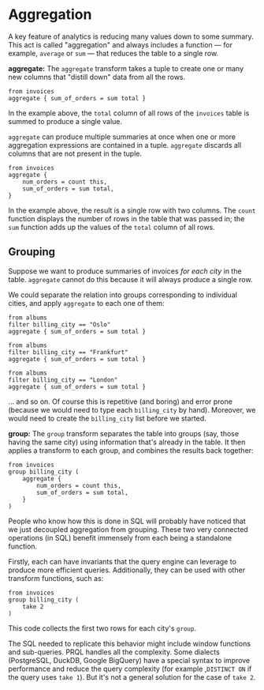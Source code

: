 # Aggregation

A key feature of analytics is reducing many values down to some summary. This
act is called "aggregation" and always includes a function &mdash; for
example, `average` or `sum` &mdash; that reduces the table to a single row.

**aggregate:** The `aggregate` transform takes a tuple to create one or many new columns
that "distill down" data from all the rows.

```
from invoices
aggregate { sum_of_orders = sum total }
```
In the example above, the `total` column of all rows of the `invoices` table
is summed to produce a single value.

`aggregate` can produce multiple summaries at once when
one or more aggregation expressions are contained in a tuple.
`aggregate` discards all columns that are not present in the tuple.

```
from invoices
aggregate {
    num_orders = count this,
    sum_of_orders = sum total,
}
```

In the example above, the result is a single row with two columns.
The `count` function displays the number of rows in the table that was passed in;
the `sum` function adds up the values of the `total` column of all rows.

## Grouping

Suppose we want to produce summaries of invoices _for each city_
in the table. 
`aggregate` cannot do this because it will always produce a single row.

We could separate the relation into groups corresponding to individual
cities, and apply `aggregate` to each one of them:

```
from albums
filter billing_city == "Oslo"
aggregate { sum_of_orders = sum total }
```

```
from albums
filter billing_city == "Frankfurt"
aggregate { sum_of_orders = sum total }
```

```
from albums
filter billing_city == "London"
aggregate { sum_of_orders = sum total }
```

... and so on. Of course this is repetitive (and boring) and error prone (because we would need to type each `billing_city` by hand). Moreover, we would need to create the `billing_city` list before we started.

**group:** The `group` transform separates the table into groups (say, those having the same city)
using information that's already in the table.
It then applies a transform to each group, and combines the results back together:

```
from invoices
group billing_city (
    aggregate {
        num_orders = count this,
        sum_of_orders = sum total,
    }
)
```

People who know how this is done in SQL will probably have noticed that we just
decoupled aggregation from grouping. These two very connected operations (in SQL) benefit
immensely from each being a standalone function. 

Firstly, each can have invariants that the query engine can 
leverage to produce more efficient queries. 
Additionally, they can be used with other transform functions, such as:

```
from invoices
group billing_city (
    take 2
)
```

This code collects the first two rows for each city's `group`. 

The SQL needed to replicate this behavior might include window functions and
sub-queries. PRQL handles all the complexity.
Some dialects (PostgreSQL, DuckDB, Google BigQuery) have a special
syntax to improve performance and reduce the query complexity
(for example ,`DISTINCT ON` if the query uses `take 1`).
But it's not a general solution for the case of `take 2`.
